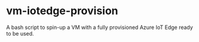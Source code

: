 # vm-iotedge-provision
A bash script to spin-up a VM with a fully provisioned Azure IoT Edge ready to be used.
